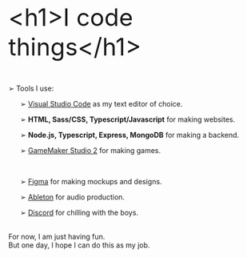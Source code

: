 <font size="7">&#60;h1&#62;I code things&#60;/h1&#62;</font>

<br>

<p>&#10146; Tools I use:</p>
<ul>
  <p>&#10146; <a href="https://vscode.dev/">Visual Studio Code</a> as my text editor of choice.</p>
  <p>&#10146; <b> HTML, Sass/CSS, Typescript/Javascript</b> for making websites.</p>
  <p>&#10146; <b> Node.js, Typescript, Express, MongoDB</b> for making a backend.</p>
  <p>&#10146; <a href="https://www.yoyogames.com/en/gamemaker">GameMaker Studio 2</a> for making games.</p>
  <br>
  <p>&#10146; <a href="https://www.figma.com/">Figma</a> for making mockups and designs.</p>
  <p>&#10146; <a href="https://www.ableton.com/en/">Ableton</a> for audio production.</p>
  <p>&#10146; <a href="https://discord.com/">Discord</a> for chilling with the boys.</p>
</ul>

<br>

<div>For now, I am just having fun.</div>
<div>But one day, I hope I can do this as my job.</div>
